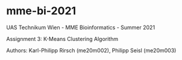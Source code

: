 # mme-bi-2021
UAS Technikum Wien - MME Bioinformatics - Summer 2021

Assignment 3: K-Means Clustering Algorithm

Authors:  Karl-Philipp Rirsch (me20m002), Philipp Seisl (me20m003)
